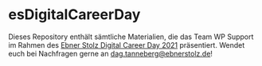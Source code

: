 # esDigitalCareerDay

Dieses Repository enthält sämtliche Materialien, die das Team WP Support im
Rahmen des [Ebner Stolz Digital Career Day 2021](https://www.ebnerstolz.de/de/digital-career-day-368886.html) präsentiert.
Wendet euch bei Nachfragen gerne an dag.tanneberg@ebnerstolz.de!
